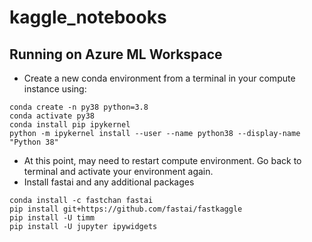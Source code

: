 # kaggle_notebooks

## Running on Azure ML Workspace

* Create a new conda environment from a terminal in your compute instance using:
```
conda create -n py38 python=3.8
conda activate py38
conda install pip ipykernel
python -m ipykernel install --user --name python38 --display-name "Python 38"
```
* At this point, may need to restart compute environment. Go back to terminal and activate your environment again.
* Install fastai and any additional packages
```
conda install -c fastchan fastai
pip install git+https://github.com/fastai/fastkaggle
pip install -U timm
pip install -U jupyter ipywidgets
```